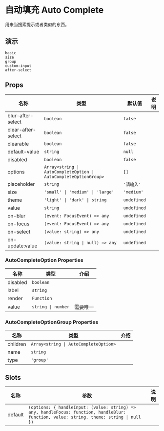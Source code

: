 # 自动填充 Auto Complete
用来当搜索提示或者类似的东西。
## 演示
```demo
basic
size
group
custom-input
after-select
```

## Props
|名称|类型|默认值|说明|
|-|-|-|-|
|blur-after-select|`boolean`|`false`||
|clear-after-select|`boolean`|`false`||
|clearable|`boolean`|`false`||
|default-value|`string`|`null`||
|disabled|`boolean`|`false`||
|options|`Array<string \| AutoCompleteOption \| AutoCompleteOptionGroup>`|`[]`||
|placeholder|`string`|`'请输入'`||
|size|`'small' \| 'medium' \| 'large'`|`'medium'`||
|theme|`'light' \| 'dark' \| string`|`undefined`||
|value|`string`|`undefined`||
|on-blur|`(event: FocusEvent) => any`|`undefined`||
|on-focus|`(event: FocusEvent) => any`|`undefined`||
|on-select|`(value: string) => any`|`undefined`||
|on-update:value|`(value: string \| null) => any`|`undefined`||

### AutoCompleteOption Properties
|名称|类型|介绍|
|-|-|-|
|disabled|`boolean`||
|label|`string`||
|render|`Function`||
|value|`string \| number`|需要唯一|

### AutoCompleteOptionGroup Properties
|名称|类型|介绍|
|-|-|-|
|children|`Array<string \| AutoCompleteOption>`||
|name|`string`||
|type|`'group'`||

## Slots
|名称|参数|说明|
|-|-|-|
|default|`(options: { handleInput: (value: string) => any, handleFocus: function, handleBlur: function, value: string, theme: string \| null })`||
